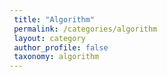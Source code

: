```yaml
---
 title: "Algorithm"
 permalink: /categories/algorithm
 layout: category
 author_profile: false
 taxonomy: algorithm
---
```

